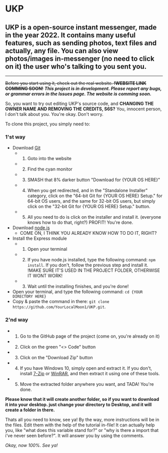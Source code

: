 # UKP
## UKP is a open-source instant messenger, made in the year 2022. It contains many useful features, such as sending photos, text files and actually, any file. You can also view photos/images in-messenger (no need to click on it) the user who's talking to you sent you.
____

~~Before you start using it, check out the real website. **!WEBSITE LINK COMMING SOON!**~~ ***This project is in development. Please report any bugs, or grammar errors in the Issues page. The website is comming soon.***

So, you want to try out editing UKP's source code, and **CHANGING THE OWNER NAME AND REMOVING THE CREDITS, S6S?** You, innocent person, I don't talk about you. You're okay. Don't worry.

To clone this project, you simply need to:

### 1'st way

- Download [Git](https://git-scm.com/)
  * 1. Goto into the website
  * 2. Find the cyan monitor
  * 3. SMASH that 8% darker button "Download for {YOUR OS HERE}"
  * 4. When you get redirected, and in the "Standalone Installer" category, click on the "64-bit Git for {YOUR OS HERE} Setup." for 64-bit OS users, and the same for 32-bit OS users, but simply click on the "32-bit Git for {YOUR OS HERE} Setup." button.
  * 5. All you need to do is click on the installer and install it. (everyone knows how to do that, right?) PROFIT! You're done.
- Download [node.js](https://nodejs.org/en/)
  * COME ON, I THINK YOU ALREADY KNOW HOW TO DO IT, RIGHT?
- Install the Express module
  * 1. Open your terminal
  * 2. If you have node.js installed, type the following command: `npm install`. If you don't, follow the previous step and install it. !MAKE SURE IT'S USED IN THE PROJECT FOLDER, OTHERWISE IT WONT WORK!
  * 3. Wait until the installing finishes, and you're done!
- Open your terminal, and type the following command: `cd {YOUR DIRECTORY HERE}`
- Copy & paste the command in there: `git clone https://github.com/YourLocalMoon1/UKP.git`.

### 2'nd way

- 1. Go to the GitHub page of the project (come on, you're already on it)
- 2. Click on the green "<> Code" button
- 3. Click on the "Download Zip" button
- 4. If you have Windows 10, simply open and extract it. If you don't, install [7-Zip](https://www.7-zip.org/) or [WinRAR](https://www.win-rar.com/), and then extract it using one of these tools.
- 5. Move the extracted folder anywhere you want, and TADA! You're done.

**Please know that it will create another folder, so if you want to download it into your desktop. just change your directory to Desktop, and it will create a folder in there.**

Thats all you need to know, see ya! By the way, more instructions will be in the files. Edit them with the help of the tutorial in-file! It can actually help you, like "what does this variable stand for?" or "why is there a import that i've never seen before?". It will answer you by using the comments.

*Okay, now 100%. See ya!*